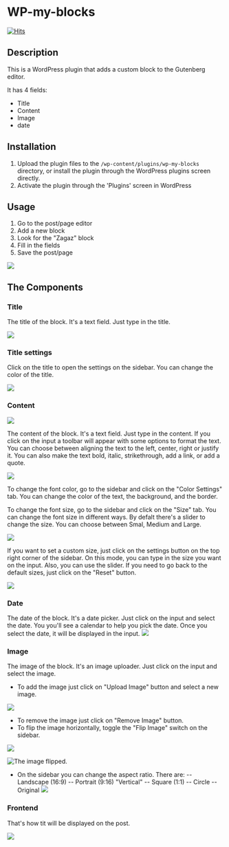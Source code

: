 # WP-my-blocks
[![Hits](https://hits.seeyoufarm.com/api/count/incr/badge.svg?url=https%3A%2F%2Fgithub.com%2FZagaz%2Fwp-my-block-&count_bg=%23255A78&title_bg=%23555555&icon=wordpress.svg&icon_color=%23E7E7E7&title=hits&edge_flat=false)](https://hits.seeyoufarm.com)

## Description

This is a WordPress plugin that adds a custom block to the Gutenberg editor.

It has 4 fields:
- Title
- Content
- Image
- date

## Installation

1. Upload the plugin files to the `/wp-content/plugins/wp-my-blocks` directory, or install the plugin through the WordPress plugins screen directly.
2. Activate the plugin through the 'Plugins' screen in WordPress

## Usage

1. Go to the post/page editor
2. Add a new block
3. Look for the "Zagaz" block
4. Fill in the fields
5. Save the post/page
   
![](https://i.ibb.co/XDLmrm7/image1.png)

## The Components

### Title

The title of the block. It's a text field. Just type in the title.

![](https://i.ibb.co/D1TZ8N3/titleinput.png)

### Title settings

Click on the title to open the settings on the sidebar. You can change the color of the title.

![](https://i.ibb.co/VLzgRJg/titlecolor.png)

### Content

![](https://i.ibb.co/pQxKGnS/content.png)

The content of the block. It's a text field. Just type in the content. If you click on the input a toolbar will appear with some options to format the text. You can choose between aligning the text to the left, center, right or justify it. You can also make the text bold, italic, strikethrough, add a link, or add a quote.

![](https://i.ibb.co/L8PtGKb/contentalign.png)

To change the font color, go to the sidebar and click on the "Color Settings" tab. You can change the color of the text, the background, and the border.

To change the font size, go to the sidebar and click on the "Size" tab. You can change the font size in different ways. By defalt there's a slider to change the size. You can choose between Smal, Medium and Large. 

![](https://i.ibb.co/vmcySD3/image1-4.png)


If you want to set a custom size, just click on the settings button on the top right corner of the sidebar. On this mode, you can type in the size you want on the input. Also, you can use the slider. If you need to go back to the default sizes, just click on the "Reset" button.

![](https://i.ibb.co/NjC2Jp1/sizeslider.png)

### Date

The date of the block. It's a date picker. Just click on the input and select the date. You you'll see a calendar to help you pick the date. Once you select the date, it will be displayed in the input.
![](https://i.ibb.co/ssKbP7w/calendar.png)

### Image

The image of the block. It's an image uploader. Just click on the input and select the image. 
 - To add the image just click on "Upload Image" button and select a new image.
   
![](https://i.ibb.co/MPqm4X0/upload.png)

 - To remove the image just click on "Remove Image" button.
 - To flip the image horizontally, toggle the "Flip Image" switch on the sidebar. 
 
![](https://i.ibb.co/RbdsJZc/flip.png)

![The image flipped.](https://i.ibb.co/y5LrBTY/fillep.png "The image flipped.")

 - On the sidebar you can change the aspect ratio. There are:
     -- Landscape (16:9)
     -- Portrait (9:16) "Vertical"
     -- Square (1:1)
     -- Circle
     -- Original
 ![](https://i.ibb.co/12q5FrH/aspect.png)
 
 ### Frontend
 
 That's how tit will be displayed on the post.
 
 ![](https://i.ibb.co/WBKKRyg/front.png)


